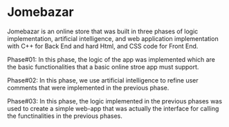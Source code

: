 # Jomebazar
Jomebazar is an online store that was built in three phases of logic implementation, artificial intelligence, and web application implementation with C++ for Back End and hard Html, and CSS code for Front End.

Phase#01: In this phase, the logic of the app was implemented which are the basic functionalities that a basic online stroe app must support.

Phase#02: In this phase, we use artificial intelligence to refine user comments that were implemented in the previous phase.

Phase#03: In this phase, the logic implemented in the previous phases was used to create a simple web-app that was actually the interface for calling the functinalities in the previous phases.
